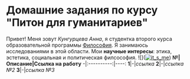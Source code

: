 # Домашние задания по курсу "Питон для гуманитариев"


Привет! Меня зовут *Кунгурцева Анна*, я студентка второго курса образовательной программы [Философия](https://www.hse.ru/ba/phil). Я занимаюсь исследованиями в этой области. Мои **научные интересы**: этика, эстетика, социальная и политическая филсософия. 
![](<a href="https://ibb.co/gv6fKp"><img src="https://preview.ibb.co/eVD5kU/it_s_me.jpg" alt="it_s_me" border="0"></a>)
**№|Описание|Ссылка на работу**
-|:----------:|----:
**1**|-|*ссылка*
**2**|-|*ссылка №2*
**3**|-|*ссылка №3*